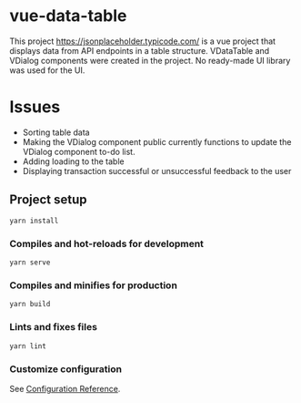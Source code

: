 # vue-data-table
This project https://jsonplaceholder.typicode.com/ is a vue project that displays data from API endpoints in a table structure. VDataTable and VDialog components were created in the project. No ready-made UI library was used for the UI.

# Issues
* Sorting table data
* Making the VDialog component public currently functions to update the VDialog component to-do list.
* Adding loading to the table
* Displaying transaction successful or unsuccessful feedback to the user

## Project setup
```
yarn install
```

### Compiles and hot-reloads for development
```
yarn serve
```

### Compiles and minifies for production
```
yarn build
```

### Lints and fixes files
```
yarn lint
```

### Customize configuration
See [Configuration Reference](https://cli.vuejs.org/config/).
